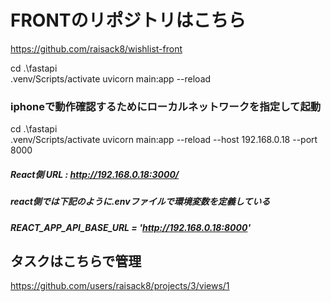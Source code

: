 # FRONTのリポジトリはこちら
https://github.com/raisack8/wishlist-front

cd .\fastapi\
.venv/Scripts/activate
uvicorn main:app --reload

### iphoneで動作確認するためにローカルネットワークを指定して起動
cd .\fastapi\
.venv/Scripts/activate
uvicorn main:app --reload --host 192.168.0.18 --port 8000
##### React側 URL : http://192.168.0.18:3000/

##### react側では下記のように.envファイルで環境変数を定義している
##### REACT_APP_API_BASE_URL = 'http://192.168.0.18:8000'

## タスクはこちらで管理
https://github.com/users/raisack8/projects/3/views/1

